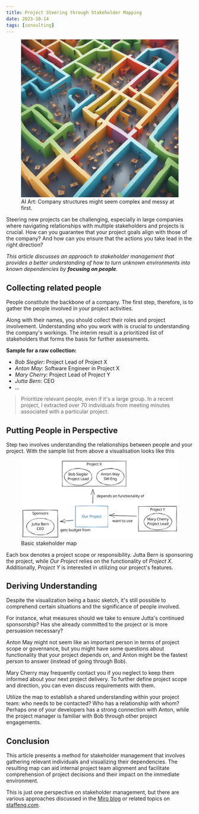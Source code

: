 ```yaml
---
title: Project Steering through Stakeholder Mapping
date: 2023-10-14
tags: [consulting]
---
```


<figure>
  <a href="../images/2023-10-14-company.png">
    <img src="../images/2023-10-14-company.png" class="responsive-image">
  </a>
  <!-- "one big maze in a company building with desks and people and projects, colourful, between and confusion and clearness, photo realistic, 4k" -->
  <figcaption>AI Art: Company structures might seem complex and messy at first.</figcaption>
</figure>

Steering new projects can be challenging, especially in large companies where navigating relationships with multiple stakeholders and projects is crucial. How can you guarantee that your project goals align with those of the company? And how can you ensure that the actions you take lead in the right direction?

_This article discusses an approach to stakeholder management that provides a better understanding of how to turn unknown environments into known dependencies by **focusing on people**._

## Collecting related people

People constitute the backbone of a company. The first step, therefore, is to gather the people involved in your project activities.

Along with their names, you should collect their roles and project involvement. Understanding who you work with is crucial to understanding the company's workings. The interim result is a prioritized list of stakeholders that forms the basis for further assessments.

**Sample for a raw collection:**

- _Bob Siegler_: Project Lead of Project X
- _Anton May_: Software Engineer in Project X
- _Mary Cherry_: Project Lead of Project Y
- _Jutta Bern_: CEO
- _..._

> Prioritize relevant people, even if it's a large group. In a recent project, I extracted over 70 individuals from meeting minutes associated with a particular project.

## Putting People in Perspective

Step two involves understanding the relationships between people and your project. With the sample list from above a visualisation looks like this

<figure>
  <a href="../images/2023-10-14 Stakeholder Management 2023-10-14 12.24.27.excalidraw.svg">
    <img src="../images/2023-10-14 Stakeholder Management 2023-10-14 12.24.27.excalidraw.svg" class="responsive-image">
  </a>
  <figcaption>Basic stakeholder map</figcaption>
</figure>

Each box denotes a project scope or responsibility. Jutta Bern is sponsoring the project, while _Our Project_ relies on the functionality of _Project X_. Additionally, _Project Y_ is interested in utilizing our project's features.

## Deriving Understanding

Despite the visualization being a basic sketch, it's still possible to comprehend certain situations and the significance of people involved.

For instance, what measures should we take to ensure Jutta's continued sponsorship? Has she already committed to the project or is more persuasion necessary?

Anton May might not seem like an important person in terms of project scope or governance, but you might have some questions about functionality that your project depends on, and Anton might be the fastest person to answer (instead of going through Bob).

Mary Cherry may frequently contact you if you neglect to keep them informed about your next project delivery. To further define project scope and direction, you can even discuss requirements with them.

Utilize the map to establish a shared understanding within your project team: who needs to be contacted? Who has a relationship with whom? Perhaps one of your developers has a strong connection with Anton, while the project manager is familiar with Bob through other project engagements.

## Conclusion

This article presents a method for stakeholder management that involves gathering relevant individuals and visualizing their dependencies. The resulting map can aid internal project team alignment and facilitate comprehension of project decisions and their impact on the immediate environment.

This is just one perspective on stakeholder management, but there are various approaches discussed in the [Miro blog](https://miro.com/blog/stakeholder-mapping/) or related topics on [staffeng.com](https://staffeng.com/guides/).
